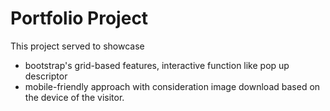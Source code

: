 # Portfolio Project

This project served to showcase
 
* bootstrap's grid-based features, interactive function like pop up descriptor 
* mobile-friendly approach with consideration image download based on the device of the visitor. 
